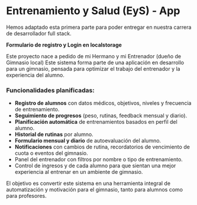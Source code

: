#  Entrenamiento y Salud (EyS) - App

Hemos adaptado esta primera parte para poder entregar en nuestra carrera de desarrollador full stack.

**Formulario de registro y Login en localstorage**

Este proyecto nace a pedido de mi Hermano y mi Entrenador (dueño de Gimnasio local) Este sistema forma parte de una aplicación en desarrollo para un gimnasio, pensada para optimizar el trabajo del entrenador y la experiencia del alumno.

###  Funcionalidades planificadas:
- **Registro de alumnos** con datos médicos, objetivos, niveles y frecuencia de entrenamiento.
- **Seguimiento de progresos** (peso, rutinas, feedback mensual y diario).
- **Planificación automática** de entrenamientos basados en perfil del alumno.
- **Historial de rutinas** por alumno.
- **Formulario mensual y diario** de autoevaluación del alumno.
- **Notificaciones** con cambios de rutina, recordatorios de vencimiento de cuota o eventos del gimnasio.
- Panel del entrenador con filtros por nombre o tipo de entrenamiento.
- Control de ingresos y de cada alumno para que sientan una mejor experiencia al entrenar en un ambiente de gimnasio.

El objetivo es convertir este sistema en una herramienta integral de automatización y motivación para el gimnasio, tanto para alumnos como para profesores.




